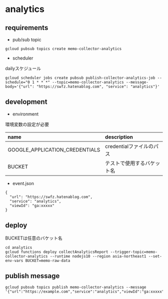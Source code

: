 # analytics

## requirements

- pub/sub topic

```
gcloud pubsub topics create memo-collector-analytics
```


- scheduler

dailyスケジュール

```
gcloud scheduler jobs create pubsub publish-collector-analytics-job --schedule="0 1 * * *" --topic=memo-collector-analytics --message-body='{"url": "https://swfz.hatenablog.com", "service": "analytics"}'
```

## development

- environment

環境変数の設定が必要

| name | description |
|:-|:-|
| GOOGLE_APPLICATION_CREDENTIALS | credentialファイルのパス |
| BUCKET | テストで使用するバケット名 |

- event.json

```
{
  "url": "https://swfz.hatenablog.com",
  "service": "analytics",
  "viewId": "ga:xxxxx"
}
```

## deploy

BUCKETは任意のバケット名

```
cd analytics
gcloud functions deploy collectAnalyticsReport --trigger-topic=memo-collector-analytics --runtime nodejs10 --region asia-northeast1 --set-env-vars BUCKET=memo-raw-data
```

## publish message

```
gcloud pubsub topics publish memo-collector-analytics --message '{"url":"https://example.com","service":"analytics","viewId":"ga:xxxxx"}'
```
